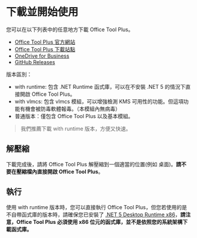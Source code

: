 # 下載並開始使用

您可以在以下列表中的任意地方下載 Office Tool Plus。

- [Office Tool Plus 官方網站](http://otp.landian.vip/)
- [Office Tool Plus 下載站點](https://otp.landian.vip/redirect/download.html)
- [OneDrive for Business](https://coolhub-my.sharepoint.com/:f:/g/personal/yerong_coolhub_onmicrosoft_com/Ev9IUbXAw01JgwrAgsIFB8YBzJebdZZpmsR9hZFAZZVDgg?e=AkSdZU)
- [GitHub Releases](https://github.com/YerongAI/Office-Tool/releases)

版本區別：

- with runtime: 包含 .NET Runtime 函式庫，可以在不安裝 .NET 5 的情況下直接開啟 Office Tool Plus。
- with vlmcs: 包含 vlmcs 模組，可以增強檢測 KMS 可用性的功能。但這項功能有機會被防毒軟體報毒。（本模組內無病毒）
- 普通版本：僅包含 Office Tool Plus 以及基本模組。

> 我們推薦下載 with runtime 版本，方便又快速。

## 解壓縮

下載完成後，請將 Office Tool Plus 解壓縮到一個適當的位置(例如 桌面)。**請不要在壓縮檔內直接開啟 Office Tool Plus**。

## 執行

使用 with runtime 版本時，您可以直接執行 Office Tool Plus，但您若使用的是不自帶函式庫的版本時，請確保您已安裝了 [.NET 5 Desktop Runtime x86](https://aka.ms/dotnet/5.0/windowsdesktop-runtime-win-x86.exe)，**請注意，Office Tool Plus 必須使用 x86 位元的函式庫，並不是依照您的系統架構下載函式庫。**
